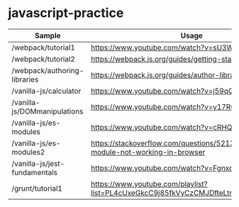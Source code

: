 # javascript-practice

| Sample | Usage |
|------------|--------------|
|/webpack/tutorial1| https://www.youtube.com/watch?v=sU3W2ZTt-8I|
|/webpack/tutorial2| https://webpack.js.org/guides/getting-started/|
|/webpack/authoring-libraries| https://webpack.js.org/guides/author-libraries/|
|/vanilla-js/calculator| https://www.youtube.com/watch?v=j59qQ7YWLxw|
|/vanilla-js/DOMmanipulations| https://www.youtube.com/watch?v=y17RuWkWdn8|
|/vanilla-js/es-modules| https://www.youtube.com/watch?v=cRHQNNcYf6s|
|/vanilla-js/es-modules2| https://stackoverflow.com/questions/52139811/javascript-module-not-working-in-browser|
|/vanilla-js/jest-fundamentals| https://www.youtube.com/watch?v=FgnxcUQ5vho|
|/grunt/tutorial1| https://www.youtube.com/playlist?list=PL4cUxeGkcC9j85fkVyCzCMJDfteLtrl_y|